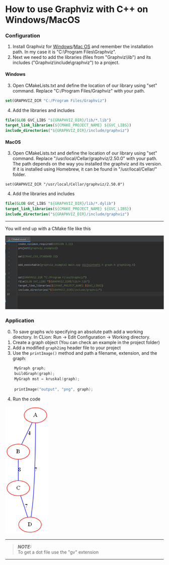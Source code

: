 # How to use Graphviz with C++ on Windows/MacOS
### Configuration
 1. Install Graphviz for [Windows](https://graphviz.org/download/#windows)/[Mac OS](https://graphviz.org/download/#mac) and remember the installation path. In my case it is "C:\\Program Files\\Graphviz".
 2. Next we need to add the libraries (files from "Graphviz\\lib") and its includes ("Graphviz\\include\\graphviz") to a project.
 #### Windows
 3. Open CMakeLists.txt and define the location of our library using "set" command. Replace "C:/Program Files/Graphviz" with your path.
 ```cmake 
set(GRAPHVIZ_DIR "C:/Program Files/Graphviz") 
```
4. Add the libraries and includes
 ```cmake
file(GLOB GVC_LIBS "${GRAPHVIZ_DIR}/lib/*.lib")
target_link_libraries(${CMAKE_PROJECT_NAME} ${GVC_LIBS})
include_directories("${GRAPHVIZ_DIR}/include/graphviz")
```

#### MacOS
3. Open CMakeLists.txt and define the location of our library using "set" command. Replace "/usr/local/Cellar/graphviz/2.50.0" with your path. <br/>The path depends on the way you installed the graphviz and its version. If it is installed using Homebrew, it can be found in "/usr/local/Cellar/" folder.
```
set(GRAPHVIZ_DIR "/usr/local/Cellar/graphviz/2.50.0")
```
4. Add the libraries and includes
 ```cmake
file(GLOB GVC_LIBS "${GRAPHVIZ_DIR}/lib/*.dylib")
target_link_libraries(${CMAKE_PROJECT_NAME} ${GVC_LIBS})
include_directories("${GRAPHVIZ_DIR}/include/graphviz")
```
---
You will end up with a CMake file like this

![CMakeLists](pictures/g_1.png "CMakeLists")
### Application
0. To save graphs w/o specifying an absolute path add a working directory. In CLion: Run -> Edit Configuration -> Working directory.
1. Create a graph object (You can check an example in the project folder)
2. Add a modified ```graph2img``` header file to your project
2. Use the ```printImage()``` method and path a filename, extension, and the graph:
```C++
    MyGraph graph;
    buildGraph(graph);
    MyGraph mst = kruskal(graph);

    printImage("output", "png", graph);
```
4. Run the code

![Graph](pictures/output.png "Graph")

---
> **_NOTE:_** <br/>
To get a dot file use the "gv" extension
---
